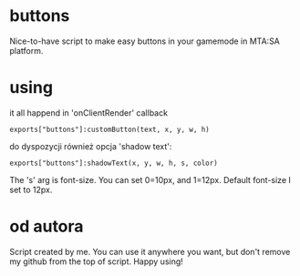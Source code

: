 # buttons
Nice-to-have script to make easy buttons in your gamemode in MTA:SA platform.
# using
it all happend in 'onClientRender' callback
```
exports["buttons"]:customButton(text, x, y, w, h)
```
do dyspozycji również opcja 'shadow text':
```
exports["buttons"]:shadowText(x, y, w, h, s, color)
```
The 's' arg is font-size. You can set 0=10px, and 1=12px.
Default font-size I set to 12px.
# od autora
Script created by me. You can use it anywhere you want, but don't remove my github from the top of script. Happy using!
